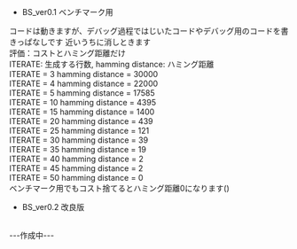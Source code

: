 * BS_ver0.1 ベンチマーク用

コードは動きますが、デバッグ過程ではじいたコードやデバッグ用のコードを書きっぱなしです
近いうちに消しときます
<br>
評価：コストとハミング距離だけ
<br>
ITERATE: 生成する行数, hamming distance: ハミング距離
<br>
ITERATE = 3  hamming distance = 30000
<br>
ITERATE = 4  hamming distance = 22000
<br>
ITERATE = 5  hamming distance = 17585
<br>
ITERATE = 10 hamming distance = 4395
<br>
ITERATE = 15 hamming distance = 1400
<br>
ITERATE = 20 hamming distance = 439
<br>
ITERATE = 25 hamming distance = 121
<br>
ITERATE = 30 hamming distance = 39
<br>
ITERATE = 35 hamming distance = 19
<br>
ITERATE = 40 hamming distance = 2
<br>
ITERATE = 45 hamming distance = 2
<br>
ITERATE = 50 hamming distance = 0
<br>
ベンチマーク用でもコスト捨てるとハミング距離0になります()


* BS_ver0.2 改良版
<br>
---作成中---
